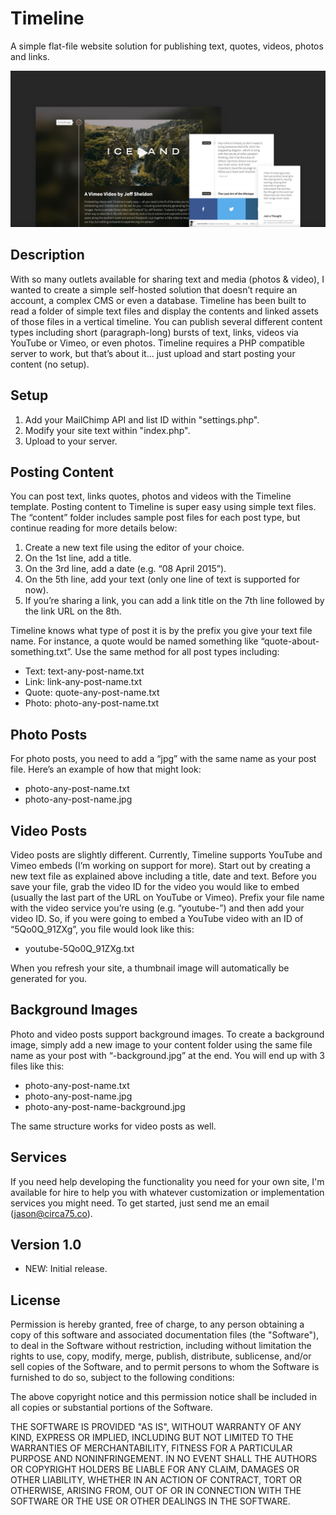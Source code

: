 # Timeline
A simple flat-file website solution for publishing text, quotes, videos, photos and links.

![Alt text](screenshot.jpg?raw=true)

## Description

With so many outlets available for sharing text and media (photos & video), I wanted to create a simple self-hosted solution that doesn’t require an account, a complex CMS or even a database. Timeline has been built to read a folder of simple text files and display the contents and linked assets of those files in a vertical timeline. You can publish several different content types including short (paragraph-long) bursts of text, links, videos via YouTube or Vimeo, or even photos. Timeline requires a PHP compatible server to work, but that’s about it... just upload and start posting your content (no setup).

## Setup

1. Add your MailChimp API and list ID within "settings.php".
2. Modify your site text within "index.php".
4. Upload to your server.

## Posting Content

You can post text, links quotes, photos and videos with the Timeline template. Posting content to Timeline is super easy using simple text files. The “content” folder includes sample post files for each post type, but continue reading for more details below:

1. Create a new text file using the editor of your choice.
2. On the 1st line, add a title.
3. On the 3rd line, add a date (e.g. “08 April 2015”).
4. On the 5th line, add your text (only one line of text is supported for now).
5. If you’re sharing a link, you can add a link title on the 7th line followed by the link URL on the 8th.

Timeline knows what type of post it is by the prefix you give your text file name. For instance, a quote would be named something like “quote-about-something.txt”. Use the same method for all post types including:

- Text: text-any-post-name.txt
- Link: link-any-post-name.txt
- Quote: quote-any-post-name.txt
- Photo: photo-any-post-name.txt

## Photo Posts

For photo posts, you need to add a “jpg” with the same name as your post file. Here’s an example of how that might look:

- photo-any-post-name.txt
- photo-any-post-name.jpg

## Video Posts

Video posts are slightly different. Currently, Timeline supports YouTube and Vimeo embeds (I’m working on support for more). Start out by creating a new text file as explained above including a title, date and text. Before you save your file, grab the video ID for the video you would like to embed (usually the last part of the URL on YouTube or Vimeo). Prefix your file name with the video service you’re using (e.g. “youtube-”) and then add your video ID. So, if you were going to embed a YouTube video with an ID of “5Qo0Q_91ZXg”, you file would look like this:

- youtube-5Qo0Q_91ZXg.txt

When you refresh your site, a thumbnail image will automatically be generated for you.

## Background Images

Photo and video posts support background images. To create a background image, simply add a new image to your content folder using the same file name as your post with “-background.jpg” at the end. You will end up with 3 files like this:

- photo-any-post-name.txt
- photo-any-post-name.jpg
- photo-any-post-name-background.jpg

The same structure works for video posts as well.

## Services

If you need help developing the functionality you need for your own site, I'm available for hire to help you with whatever customization or implementation services you might need. To get started, just send me an email (jason@circa75.co).

## Version 1.0

- NEW: Initial release.

## License

Permission is hereby granted, free of charge, to any person obtaining a copy of this software and associated documentation files (the "Software"), to deal in the Software without restriction, including without limitation the rights to use, copy, modify, merge, publish, distribute, sublicense, and/or sell copies of the Software, and to permit persons to whom the Software is furnished to do so, subject to the following conditions:

The above copyright notice and this permission notice shall be included in all copies or substantial portions of the Software.

THE SOFTWARE IS PROVIDED "AS IS", WITHOUT WARRANTY OF ANY KIND, EXPRESS OR IMPLIED, INCLUDING BUT NOT LIMITED TO THE WARRANTIES OF MERCHANTABILITY, FITNESS FOR A PARTICULAR PURPOSE AND NONINFRINGEMENT. IN NO EVENT SHALL THE AUTHORS OR COPYRIGHT HOLDERS BE LIABLE FOR ANY CLAIM, DAMAGES OR OTHER LIABILITY, WHETHER IN AN ACTION OF CONTRACT, TORT OR OTHERWISE, ARISING FROM, OUT OF OR IN CONNECTION WITH THE SOFTWARE OR THE USE OR OTHER DEALINGS IN THE SOFTWARE.